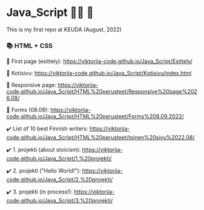 # Java_Script :woman_technologist: :fallen_leaf:

This is my first repo at KEUDA (August, 2022)

### :books: HTML + CSS

:scroll: First page (esittely): https://viktoriia-code.github.io/Java_Script/Esittely/

:scroll: Kotisivu: https://viktoriia-code.github.io/Java_Script/Kotisivu/index.html

:scroll: Responsive page: https://viktoriia-code.github.io/Java_Script/HTML%20perusteet/Responsive%20page%2026.08/

:scroll: Forms (08.09): https://viktoriia-code.github.io/Java_Script/HTML%20perusteet/Forms%208.09.2022/

:heavy_check_mark: List of 10 best Finnish writers: https://viktoriia-code.github.io/Java_Script/HTML%20perusteet/toinen%20sivu%2022.08/
  
:heavy_check_mark: 1. projekti (about stoicism): https://viktoriia-code.github.io/Java_Script/1.%20projekti/

:heavy_check_mark: 2. projekti ("Hello World!"): https://viktoriia-code.github.io/Java_Script/2.%20projekti/

:heavy_check_mark: 3. projekti (in process!): https://viktoriia-code.github.io/Java_Script/3.%20projekti/
